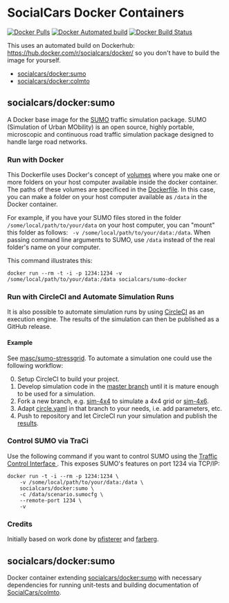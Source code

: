 # SocialCars Docker Containers

[![Docker Pulls](https://img.shields.io/docker/pulls/socialcars/docker.svg)](https://hub.docker.com/r/socialcars/docker/)
[![Docker Automated build](https://img.shields.io/docker/automated/socialcars/docker.svg)](https://hub.docker.com/r/socialcars/docker/builds/)
[![Docker Build Status](https://img.shields.io/docker/build/socialcars/docker.svg)](https://hub.docker.com/r/socialcars/docker/builds/)

This uses an automated build on Dockerhub: https://hub.docker.com/r/socialcars/docker/ so you don't have to build the image for yourself.

* [socialcars/docker:sumo](https://github.com/SocialCars/Docker/tree/sumo)
* [socialcars/docker:colmto](https://github.com/SocialCars/Docker/tree/colmto)

## socialcars/docker:sumo

A Docker base image for the [SUMO](http://sumo.dlr.de/wiki/Main_Page) traffic simulation package. SUMO (Simulation of Urban MObility) is an open source, highly portable, microscopic and continuous road traffic simulation package designed to handle large road networks.

### Run with Docker

This Dockerfile uses Docker's concept of [volumes](https://docs.docker.com/v1.10/engine/userguide/containers/dockervolumes/) where you make one or more folders on your host computer available inside the docker container. The paths of these volumes are specificed in the [Dockerfile](Dockerfile). In this case, you can make a folder on your host computer available as ```/data``` in the Docker container. 

For example, if you have your SUMO files stored in the folder ```/some/local/path/to/your/data``` on your host computer, you can "mount" this folder as follows: ``` -v /some/local/path/to/your/data:/data```. When passing command line arguments to SUMO, use ```/data``` instead of the real folder's name on your computer.

This command illustrates this:
```
docker run --rm -t -i -p 1234:1234 -v /some/local/path/to/your/data:/data socialcars/sumo-docker
```

### Run with CircleCI and Automate Simulation Runs

It is also possible to automate simulation runs by using [CircleCI](https://circleci.com) as an execution engine.
The results of the simulation can then be published as a GitHub release.

#### Example

See [masc/sumo-stressgrid](https://github.com/masc/sumo-stressgrid). To automate a simulation one could use the following workflow:

0. Setup CircleCI to build your project.
1. Develop simulation code in the [master branch](https://github.com/masc/sumo-stressgrid/tree/master) until it is mature enough to be used for a simulation.
2. Fork a new branch, e.g. [sim-4x4](https://github.com/masc/sumo-stressgrid/tree/sim-4x4) to simulate a 4x4 grid or [sim-4x6](https://github.com/masc/sumo-stressgrid/tree/sim-4x4).
3. Adapt [circle.yaml](https://github.com/masc/sumo-stressgrid/blob/sim-4x4/circle.yml) in that branch to your needs, i.e. add parameters, etc.
4. Push to repository and let CircleCI run your simulation and publish the [results](https://github.com/masc/sumo-stressgrid/releases).

### Control SUMO via TraCi

Use the following command if you want to control SUMO using the [Traffic Control Interface ](TraCI). This exposes SUMO's features on port 1234 via TCP/IP:
```
docker run -t -i --rm -p 1234:1234 \
	-v /some/local/path/to/your/data:/data \
	socialcars/docker:sumo \
	-c /data/scenario.sumocfg \
	--remote-port 1234 \
	-v
```

### Credits

Initially based on work done by [pfisterer](https://github.com/pfisterer) and [farberg](https://hub.docker.com/u/farberg/).

## socialcars/docker:sumo

Docker container extending [socialcars/docker:sumo](https://github.com/SocialCars/Docker/tree/sumo) with necessary dependencies for running unit-tests and building documentation of [SocialCars/colmto](https://github.com/SocialCars/colmto).
